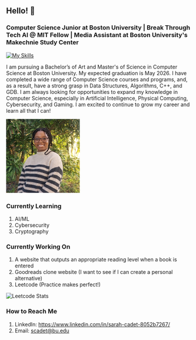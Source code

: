 ## Hello! 👋
### Computer Science Junior at Boston University | Break Through Tech AI @ MIT Fellow | Media Assistant at Boston University's Makechnie Study Center
[![My Skills](https://skillicons.dev/icons?i=java,python,cpp,terraform,html,css)](https://skillicons.dev)

I am pursuing a Bachelor’s of Art and Master's of Science in Computer Science at Boston University. My expected graduation is May 2026.
I have completed a wide range of Computer Science courses and programs, and, as a result, have a strong grasp in Data Structures, Algorithms, C++, and GDB. 
I am always looking for opportunities to expand my knowledge in Computer Science, especially in Artificial Intelligence, Physical Computing, Cybersecurity, and Gaming. I am excited to continue to grow my career and learn all that I can!
<!-- Photo here -->
  <img src="./professphoto.jpg" alt="Professional Photo" style="width: 200px; padding-top: -500px;">


### Currently Learning
1. AI/ML
2. Cybersecurity
3. Cryptography
### Currently Working On
1. A website that outputs an appropriate reading level when a book is entered
2. Goodreads clone website (I want to see if I can create a personal alternative)
3. Leetcode (Practice makes perfect!)

![Leetcode Stats](https://leetcard.jacoblin.cool/scadet?theme=dark&font=Karla)

### How to Reach Me
1. LinkedIn: https://www.linkedin.com/in/sarah-cadet-8052b7267/
2. Email: scadet@bu.edu


<!--
**SarahCadet/SarahCadet** is a ✨ _special_ ✨ repository because its `README.md` (this file) appears on your GitHub profile.

Here are some ideas to get you started:

- 🔭 I’m currently working on ...
- 🌱 I’m currently learning ...
- 👯 I’m looking to collaborate on ...
- 🤔 I’m looking for help with ...
- 💬 Ask me about ...
- 📫 How to reach me: ...
- 😄 Pronouns: ...
- ⚡ Fun fact: ...
-->
